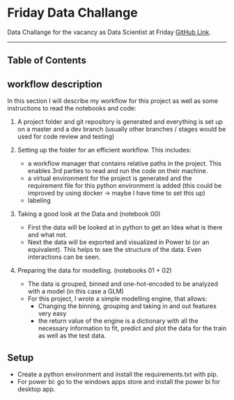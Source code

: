 # Friday Data Challange
Data Challange for the vacancy as Data Scientist at Friday [GitHub Link](https://github.com/swstatistics/Friday).

***

## Table of Contents



## workflow description
In this section I will describe my workflow for this project as well as some instructions to read the notebooks and code:  
1. A project folder and git repository is generated and everything is set up on a master and a dev branch (usually other branches / stages would be used for code review and testing) 

2. Setting up the folder for an efficient workflow. This includes:
    * a workflow manager that contains relative paths in the project. This enables 3rd parties to read and run the code on their machine. 
    * a virtual environment for the project is generated and the requirement file for this python environment is added (this could be improved by using docker -> maybe I have time to set this up)   
    * labeling  

3. Taking a good look at the Data and (notebook 00)
    * First the data will be looked at in python to get an Idea what is there and what not. 
    * Next the data will be exported and visualized in Power bi (or an equivalent). This helps to see the structure of the data. Even interactions can be seen.
    
4. Preparing the data for modelling. (notebooks 01 + 02)
    * The data is grouped, binned and one-hot-encoded to be analyzed with a model (in this case a GLM)
    * For this project, I wrote a simple modelling engine, that allows:
        * Changing the binning, grouping and taking in and out features very easy
        * the return value of the engine is a dictionary with all the necessary information to fit, predict and plot the data for the train as well as the test data.

    



## Setup
* Create a python environment and install the requirements.txt with pip. 
* For power bi: go to the windows apps store and install the power bi for desktop app.


